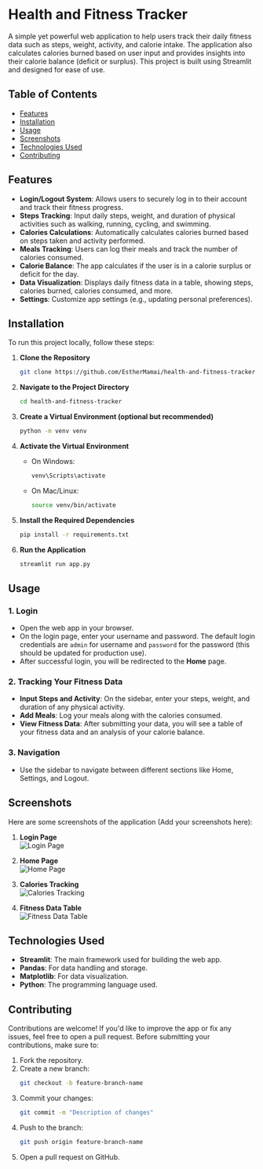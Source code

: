 # Health and Fitness Tracker

A simple yet powerful web application to help users track their daily fitness data such as steps, weight, activity, and calorie intake. The application also calculates calories burned based on user input and provides insights into their calorie balance (deficit or surplus). This project is built using Streamlit and designed for ease of use.

## Table of Contents
- [Features](#features)
- [Installation](#installation)
- [Usage](#usage)
- [Screenshots](#screenshots)
- [Technologies Used](#technologies-used)
- [Contributing](#contributing)

## Features
- **Login/Logout System**: Allows users to securely log in to their account and track their fitness progress.
- **Steps Tracking**: Input daily steps, weight, and duration of physical activities such as walking, running, cycling, and swimming.
- **Calories Calculations**: Automatically calculates calories burned based on steps taken and activity performed.
- **Meals Tracking**: Users can log their meals and track the number of calories consumed.
- **Calorie Balance**: The app calculates if the user is in a calorie surplus or deficit for the day.
- **Data Visualization**: Displays daily fitness data in a table, showing steps, calories burned, calories consumed, and more.
- **Settings**: Customize app settings (e.g., updating personal preferences).

## Installation
To run this project locally, follow these steps:

1. **Clone the Repository**
   ```bash
   git clone https://github.com/EstherMamai/health-and-fitness-tracker.git
   ```
   
2. **Navigate to the Project Directory**
   ```bash
   cd health-and-fitness-tracker
   ```

3. **Create a Virtual Environment (optional but recommended)**
   ```bash
   python -m venv venv
   ```

4. **Activate the Virtual Environment**
   - On Windows:
     ```bash
     venv\Scripts\activate
     ```
   - On Mac/Linux:
     ```bash
     source venv/bin/activate
     ```

5. **Install the Required Dependencies**
   ```bash
   pip install -r requirements.txt
   ```

6. **Run the Application**
   ```bash
   streamlit run app.py
   ```

## Usage

### 1. **Login**
   - Open the web app in your browser.
   - On the login page, enter your username and password. The default login credentials are `admin` for username and `password` for the password (this should be updated for production use).
   - After successful login, you will be redirected to the **Home** page.

### 2. **Tracking Your Fitness Data**
   - **Input Steps and Activity**: On the sidebar, enter your steps, weight, and duration of any physical activity.
   - **Add Meals**: Log your meals along with the calories consumed.
   - **View Fitness Data**: After submitting your data, you will see a table of your fitness data and an analysis of your calorie balance.

### 3. **Navigation**
   - Use the sidebar to navigate between different sections like Home, Settings, and Logout.

## Screenshots
Here are some screenshots of the application (Add your screenshots here):

1. **Login Page**  
   ![Login Page](./screenshots/login.png)

2. **Home Page**  
   ![Home Page](./screenshots/home.png)

3. **Calories Tracking**  
   ![Calories Tracking](./screenshots/calories.png)

4. **Fitness Data Table**  
   ![Fitness Data Table](./screenshots/fitness_data.png)

## Technologies Used
- **Streamlit**: The main framework used for building the web app.
- **Pandas**: For data handling and storage.
- **Matplotlib**: For data visualization.
- **Python**: The programming language used.

## Contributing
Contributions are welcome! If you'd like to improve the app or fix any issues, feel free to open a pull request. Before submitting your contributions, make sure to:

1. Fork the repository.
2. Create a new branch:
   ```bash
   git checkout -b feature-branch-name
   ```
3. Commit your changes:
   ```bash
   git commit -m "Description of changes"
   ```
4. Push to the branch:
   ```bash
   git push origin feature-branch-name
   ```
5. Open a pull request on GitHub.
